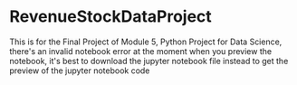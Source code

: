 # RevenueStockDataProject
This is for the Final Project of Module 5, Python Project for Data Science, there's an invalid notebook error at the moment when you preview the notebook, it's best to download the jupyter notebook file instead to get the preview of the jupyter notebook code
